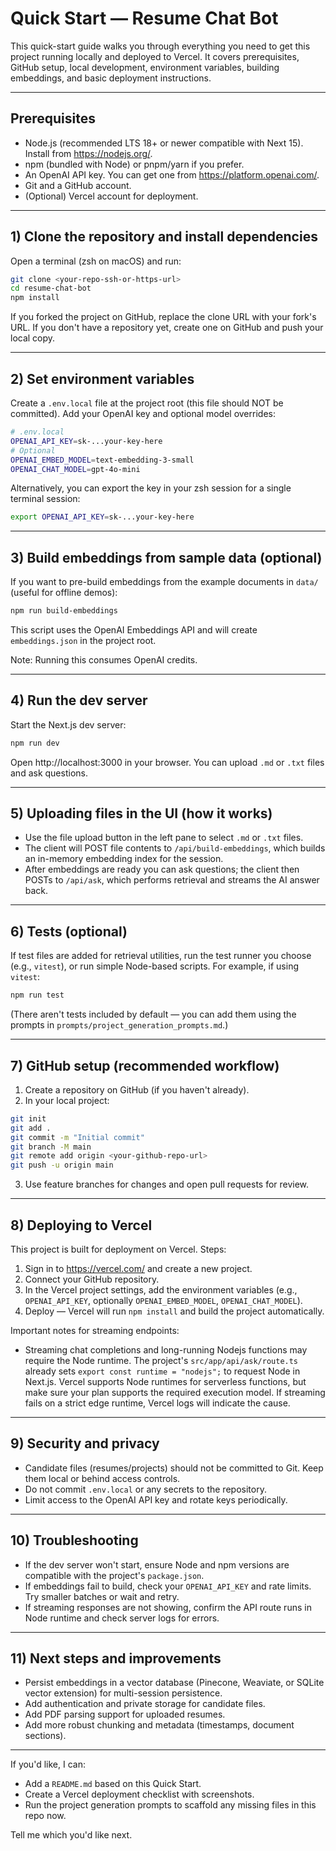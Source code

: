 # Quick Start — Resume Chat Bot

This quick-start guide walks you through everything you need to get this project running locally and deployed to Vercel. It covers prerequisites, GitHub setup, local development, environment variables, building embeddings, and basic deployment instructions.

---

## Prerequisites

- Node.js (recommended LTS 18+ or newer compatible with Next 15). Install from https://nodejs.org/.
- npm (bundled with Node) or pnpm/yarn if you prefer.
- An OpenAI API key. You can get one from https://platform.openai.com/.
- Git and a GitHub account.
- (Optional) Vercel account for deployment.

---

## 1) Clone the repository and install dependencies

Open a terminal (zsh on macOS) and run:

```bash
git clone <your-repo-ssh-or-https-url>
cd resume-chat-bot
npm install
```

If you forked the project on GitHub, replace the clone URL with your fork's URL. If you don't have a repository yet, create one on GitHub and push your local copy.

---

## 2) Set environment variables

Create a `.env.local` file at the project root (this file should NOT be committed). Add your OpenAI key and optional model overrides:

```bash
# .env.local
OPENAI_API_KEY=sk-...your-key-here
# Optional
OPENAI_EMBED_MODEL=text-embedding-3-small
OPENAI_CHAT_MODEL=gpt-4o-mini
```

Alternatively, you can export the key in your zsh session for a single terminal session:

```bash
export OPENAI_API_KEY=sk-...your-key-here
```

---

## 3) Build embeddings from sample data (optional)

If you want to pre-build embeddings from the example documents in `data/` (useful for offline demos):

```bash
npm run build-embeddings
```

This script uses the OpenAI Embeddings API and will create `embeddings.json` in the project root.

Note: Running this consumes OpenAI credits.

---

## 4) Run the dev server

Start the Next.js dev server:

```bash
npm run dev
```

Open http://localhost:3000 in your browser. You can upload `.md` or `.txt` files and ask questions.

---

## 5) Uploading files in the UI (how it works)

- Use the file upload button in the left pane to select `.md` or `.txt` files.
- The client will POST file contents to `/api/build-embeddings`, which builds an in-memory embedding index for the session.
- After embeddings are ready you can ask questions; the client then POSTs to `/api/ask`, which performs retrieval and streams the AI answer back.

---

## 6) Tests (optional)

If test files are added for retrieval utilities, run the test runner you choose (e.g., `vitest`), or run simple Node-based scripts. For example, if using `vitest`:

```bash
npm run test
```

(There aren't tests included by default — you can add them using the prompts in `prompts/project_generation_prompts.md`.)

---

## 7) GitHub setup (recommended workflow)

1. Create a repository on GitHub (if you haven't already).
2. In your local project:

```bash
git init
git add .
git commit -m "Initial commit"
git branch -M main
git remote add origin <your-github-repo-url>
git push -u origin main
```

3. Use feature branches for changes and open pull requests for review.

---

## 8) Deploying to Vercel

This project is built for deployment on Vercel. Steps:

1. Sign in to https://vercel.com/ and create a new project.
2. Connect your GitHub repository.
3. In the Vercel project settings, add the environment variables (e.g., `OPENAI_API_KEY`, optionally `OPENAI_EMBED_MODEL`, `OPENAI_CHAT_MODEL`).
4. Deploy — Vercel will run `npm install` and build the project automatically.

Important notes for streaming endpoints:
- Streaming chat completions and long-running Nodejs functions may require the Node runtime. The project's `src/app/api/ask/route.ts` already sets `export const runtime = "nodejs";` to request Node in Next.js. Vercel supports Node runtimes for serverless functions, but make sure your plan supports the required execution model. If streaming fails on a strict edge runtime, Vercel logs will indicate the cause.

---

## 9) Security and privacy

- Candidate files (resumes/projects) should not be committed to Git. Keep them local or behind access controls.
- Do not commit `.env.local` or any secrets to the repository.
- Limit access to the OpenAI API key and rotate keys periodically.

---

## 10) Troubleshooting

- If the dev server won't start, ensure Node and npm versions are compatible with the project's `package.json`.
- If embeddings fail to build, check your `OPENAI_API_KEY` and rate limits. Try smaller batches or wait and retry.
- If streaming responses are not showing, confirm the API route runs in Node runtime and check server logs for errors.

---

## 11) Next steps and improvements

- Persist embeddings in a vector database (Pinecone, Weaviate, or SQLite vector extension) for multi-session persistence.
- Add authentication and private storage for candidate files.
- Add PDF parsing support for uploaded resumes.
- Add more robust chunking and metadata (timestamps, document sections).

---

If you'd like, I can:
- Add a `README.md` based on this Quick Start.
- Create a Vercel deployment checklist with screenshots.
- Run the project generation prompts to scaffold any missing files in this repo now.

Tell me which you'd like next.